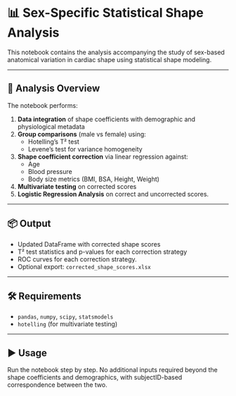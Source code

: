 # 📊 Sex-Specific Statistical Shape Analysis

This notebook contains the analysis accompanying the study of sex-based anatomical variation in cardiac shape using statistical shape modeling.

---

## 🧠 Analysis Overview

The notebook performs:

1. **Data integration** of shape coefficients with demographic and physiological metadata
2. **Group comparisons** (male vs female) using:
   - Hotelling’s T² test
   - Levene’s test for variance homogeneity
3. **Shape coefficient correction** via linear regression against:
   - Age
   - Blood pressure
   - Body size metrics (BMI, BSA, Height, Weight)
4. **Multivariate testing** on corrected scores
5. **Logistic Regression Analysis** on correct and uncorrected scores.

---

## 📦 Output

- Updated DataFrame with corrected shape scores
- T² test statistics and p-values for each correction strategy
- ROC curves for each correction strategy.
- Optional export: `corrected_shape_scores.xlsx`

---

## 🛠 Requirements

- `pandas`, `numpy`, `scipy`, `statsmodels`
- `hotelling` (for multivariate testing)

---

## ▶️ Usage

Run the notebook step by step. No additional inputs required beyond the shape coefficients and demographics, with subjectID-based correspondence between the two.

